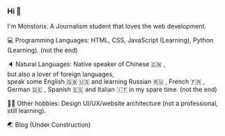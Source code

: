 ### Hi 👋
I'm Monstorix. A Journalism student that loves the web development.
<br>

💻 Programming Languages: HTML, CSS, JavaScript (Learning), Python (Learning). (not the end)

🔈 Natural Languages: Native speaker of Chinese 🇨🇳 , <br>but also a lover of foreign languages, <br>speak some English 🇬🇧 🇺🇸 and learning Russian 🇷🇺 , French 🇫🇷 , German 🇩🇪 , Spanish 🇪🇸  and Italian 🇮🇹 in my spare time. (not the end)



👨‍💻 Other hobbies: Design UI/UX/website architecture (not a professional, still learning).

🌏 Blog (Under Construction)
<!--
**monstorix/monstorix** is a ✨ _special_ ✨ repository because its `README.md` (this file) appears on your GitHub profile.

Here are some ideas to get you started:

- 🔭 I’m  ...
- 🌱 I’m currently learning ...
- 👯 I’m looking to collaborate on ...
- 🤔 I’m looking for help with ...
- 💬 Ask me about ...
- 📫 How to reach me: ...
- 😄 Pronouns: ...
- ⚡ Fun fact: ...
-->
